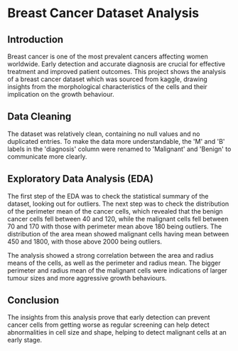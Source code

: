 # Breast Cancer Dataset Analysis

## Introduction

Breast cancer is one of the most prevalent cancers affecting women worldwide. Early detection and accurate diagnosis are crucial for effective treatment and improved patient outcomes. This project shows the analysis of a breast cancer dataset which was sourced from kaggle, drawing insights from the morphological characteristics of the cells and their implication on the growth behaviour. 

## Data Cleaning

The dataset was relatively clean, containing no null values and no duplicated entries. To make the data more understandable, the 'M' and 'B' labels in the 'diagnosis' column were renamed to 'Malignant' and 'Benign' to communicate more clearly.

## Exploratory Data Analysis (EDA)

The first step of the EDA was to check the statistical summary of the dataset, looking out for outliers. The next step was to check the distribution of the perimeter mean of the cancer cells, which revealed that the benign cancer cells fell between 40 and 120, while the malignant cells fell between 70 and 170 with those with perimeter mean above 180 being outliers. The distribution of the area mean showed malignant cells having mean between 450 and 1800, with those above 2000 being outliers.

The analysis showed a strong correlation between the area and radius means of the cells, as well as the perimeter and radius mean. The bigger perimeter and radius mean of the malignant cells were indications of larger tumour sizes and more aggressive growth behaviours.

## Conclusion

The insights from this analysis prove that early detection can prevent cancer cells from getting worse as regular screening can help detect abnormalities in cell size and shape, helping to detect malignant cells at an early stage.
 


